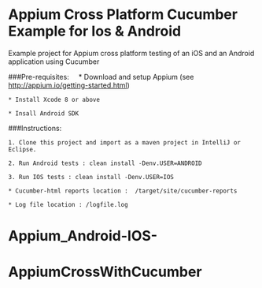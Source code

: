 # Appium Cross Platform Cucumber Example for Ios & Android
Example project for Appium cross platform testing of an iOS and an Android application using Cucumber

###Pre-requisites:
    
    * Download and setup Appium (see http://appium.io/getting-started.html)
    
    * Install Xcode 8 or above
    
    * Insall Android SDK

###Instructions:

    1. Clone this project and import as a maven project in IntelliJ or Eclipse.
    
    2. Run Android tests : clean install -Denv.USER=ANDROID 
    
    3. Run IOS tests : clean install -Denv.USER=IOS 
    
    * Cucumber-html reports location :  /target/site/cucumber-reports

    * Log file location : /logfile.log
    
# Appium_Android-IOS-
# AppiumCrossWithCucumber
